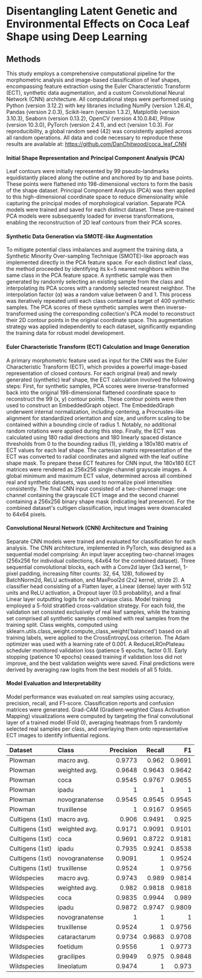 # Disentangling Latent Genetic and Environmental Effects on Coca Leaf Shape using Deep Learning

## Methods  
This study employs a comprehensive computational pipeline for the morphometric analysis and image-based classification of leaf shapes, encompassing feature extraction using the Euler Characteristic Transform (ECT), synthetic data augmentation, and a custom Convolutional Neural Network (CNN) architecture. All computational steps were performed using Python (version 3.12.2) with key libraries including NumPy (version 1.26.4), Pandas (version 2.0.3), Scikit-learn (version 1.3.2), Matplotlib (version 3.10.3), Seaborn (version 0.13.2), OpenCV (version 4.10.0.84), Pillow (version 10.3.0), PyTorch (version 2.4.1), and ect (version 1.0.3). For reproducibility, a global random seed (42) was consistently applied across all random operations. All data and code necessary to reproduce these results are available at: https://github.com/DanChitwood/coca_leaf_CNN
#### Initial Shape Representation and Principal Component Analysis (PCA)
Leaf contours were initially represented by 99 pseudo-landmarks equidistantly placed along the outline and anchored by tip and base points. These points were flattened into 198-dimensional vectors to form the basis of the shape dataset. Principal Component Analysis (PCA) was then applied to this high-dimensional coordinate space to reduce dimensionality while capturing the principal modes of morphological variation. Separate PCA models were trained and saved for each distinct dataset. These pre-trained PCA models were subsequently loaded for inverse transformations, enabling the reconstruction of 2D leaf contours from their PCA scores.
#### Synthetic Data Generation via SMOTE-like Augmentation
To mitigate potential class imbalances and augment the training data, a Synthetic Minority Over-sampling Technique (SMOTE)-like approach was implemented directly in the PCA feature space. For each distinct leaf class, the method proceeded by identifying its k=5 nearest neighbors within the same class in the PCA feature space. A synthetic sample was then generated by randomly selecting an existing sample from the class and interpolating its PCA scores with a randomly selected nearest neighbor. The interpolation factor (α) was a random value between 0 and 1. This process was iteratively repeated until each class contained a target of 400 synthetic samples. The PCA scores of these synthetic samples were then inverse-transformed using the corresponding collection's PCA model to reconstruct their 2D contour points in the original coordinate space. This augmentation strategy was applied independently to each dataset, significantly expanding the training data for robust model development.
#### Euler Characteristic Transform (ECT) Calculation and Image Generation
A primary morphometric feature used as input for the CNN was the Euler Characteristic Transform (ECT), which provides a powerful image-based representation of closed contours. For each original (real) and newly generated (synthetic) leaf shape, the ECT calculation involved the following steps: First, for synthetic samples, PCA scores were inverse-transformed back into the original 198-dimensional flattened coordinate space to reconstruct the 99 (x, y) contour points. These contour points were then used to construct an EmbeddedGraph object. The EmbeddedGraph underwent internal normalization, including centering, a Procrustes-like alignment for standardized orientation and size, and uniform scaling to be contained within a bounding circle of radius 1. Notably, no additional random rotations were applied during this step. Finally, the ECT was calculated using 180 radial directions and 180 linearly spaced distance thresholds from 0 to the bounding radius (1), yielding a 180x180 matrix of ECT values for each leaf shape. The cartesian matrix representation of the ECT was converted to radial coordinates and aligned with the leaf outline shape mask.
To prepare these ECT features for CNN input, the 180x180 ECT matrices were rendered as 256x256 single-channel grayscale images. A global minimum and maximum ECT value, determined across all combined real and synthetic datasets, was used to normalize pixel intensities consistently. The final CNN input consisted of a two-channel image: one channel containing the grayscale ECT image and the second channel containing a 256x256 binary shape mask (indicating leaf presence). For the combined dataset's cultigen classification, input images were downscaled to 64x64 pixels.
#### Convolutional Neural Network (CNN) Architecture and Training
Separate CNN models were trained and evaluated for classification for each analysis. The CNN architecture, implemented in PyTorch, was designed as a sequential model comprising: An input layer accepting two-channel images (256x256 for individual collections, 64x64 for the combined dataset). Three sequential convolutional blocks, each with a Conv2d layer (3x3 kernel, 1-pixel padding, increasing filter counts: 32, 64, 128), followed by BatchNorm2d, ReLU activation, and MaxPool2d (2x2 kernel, stride 2). A classifier head consisting of a Flatten layer, a Linear (dense) layer with 512 units and ReLU activation, a Dropout layer (0.5 probability), and a final Linear layer outputting logits for each unique class.
Model training employed a 5-fold stratified cross-validation strategy. For each fold, the validation set consisted exclusively of real leaf samples, while the training set comprised all synthetic samples combined with real samples from the training split. Class weights, computed using sklearn.utils.class_weight.compute_class_weight('balanced') based on all training labels, were applied to the CrossEntropyLoss criterion. The Adam optimizer was used with a learning rate of 0.001. A ReduceLROnPlateau scheduler monitored validation loss (patience 5 epochs, factor 0.1). Early stopping (patience 10 epochs) ceased training if validation loss did not improve, and the best validation weights were saved. Final predictions were derived by averaging raw logits from the best models of all 5 folds.
#### Model Evaluation and Interpretability
Model performance was evaluated on real samples using accuracy, precision, recall, and F1-score. Classification reports and confusion matrices were generated. Grad-CAM (Gradient-weighted Class Activation Mapping) visualizations were computed by targeting the final convolutional layer of a trained model (Fold 0), averaging heatmaps from 5 randomly selected real samples per class, and overlaying them onto representative ECT images to identify influential regions.


| Dataset         | Class          |   Precision |   Recall |     F1 |
|:----------------|:---------------|------------:|---------:|-------:|
| Plowman         | macro avg.     |      0.9773 |   0.962  | 0.9691 |
| Plowman         | weighted avg.  |      0.9648 |   0.9643 | 0.9642 |
| Plowman         | coca           |      0.9545 |   0.9767 | 0.9655 |
| Plowman         | ipadu          |      1      |   1      | 1      |
| Plowman         | novogranatense |      0.9545 |   0.9545 | 0.9545 |
| Plowman         | truxillense    |      1      |   0.9167 | 0.9565 |
| Cultigens (1st) | macro avg.     |      0.906  |   0.9491 | 0.925  |
| Cultigens (1st) | weighted avg.  |      0.9171 |   0.9091 | 0.9101 |
| Cultigens (1st) | coca           |      0.9691 |   0.8722 | 0.9181 |
| Cultigens (1st) | ipadu          |      0.7935 |   0.9241 | 0.8538 |
| Cultigens (1st) | novogranatense |      0.9091 |   1      | 0.9524 |
| Cultigens (1st) | truxillense    |      0.9524 |   1      | 0.9756 |
| Wildspecies     | macro avg.     |      0.9743 |   0.989  | 0.9814 |
| Wildspecies     | weighted avg.  |      0.982  |   0.9818 | 0.9818 |
| Wildspecies     | coca           |      0.9835 |   0.9944 | 0.989  |
| Wildspecies     | ipadu          |      0.9872 |   0.9747 | 0.9809 |
| Wildspecies     | novogranatense |      1      |   1      | 1      |
| Wildspecies     | truxillense    |      0.9524 |   1      | 0.9756 |
| Wildspecies     | cataractarum   |      0.9734 |   0.9683 | 0.9708 |
| Wildspecies     | foetidum       |      0.9556 |   1      | 0.9773 |
| Wildspecies     | gracilipes     |      0.9949 |   0.975  | 0.9848 |
| Wildspecies     | lineolatum     |      0.9474 |   1      | 0.973  |

